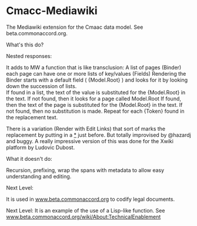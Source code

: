 Cmacc-Mediawiki
===============

The Mediawiki extension for the Cmaac data model.  See beta.commonaccord.org.


What's this do?  

Nested responses:

It adds to MW a function that is like transclusion:
  A list of pages (Binder)
  each page can have one or more lists of key/values (Fields)
  Rendering the Binder starts with a default field ( {Model.Root} ) and looks for it by looking down the succession of lists.  
    If found in a list, the text of the value is substituted for the {Model.Root} in the text.
    If not found, then it looks for a page called Model.Root
      If found, then the text of the page is substituted for the {Model.Root} in the text.
      If not found, then no substitution is made.
  Repeat for each {Token} found in the replacement text.
  
There is a variation (Render with Edit Links) that sort of marks the replacement by putting in a <a href="TokenName">*</a> just before.  But totally improvised by @hazardj and buggy.  A really impressive version of this was done for the Xwiki platform by Ludovic Dubost.

What it doesn't do:

Recursion, prefixing, wrap the spans with metadata to allow easy understanding and editing.  


Next Level:

It is used in www.beta.commonaccord.org to codify legal documents.

Next Level:
It is an example of the use of a Lisp-like function.  See www.beta.commonaccord.org/wiki/About:TechnicalEnablement
